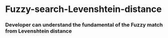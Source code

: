# Fuzzy-search-Levenshtein-distance

### Developer can understand the fundamental of the Fuzzy match from Levenshtein distance
